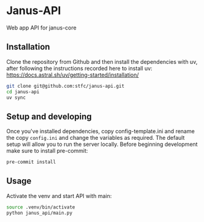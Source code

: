 # Janus-API

Web app API for janus-core

## Installation

Clone the repository from Github and then install the dependencies with uv, after following the instructions recorded here to install uv: https://docs.astral.sh/uv/getting-started/installation/

```bash
git clone git@github.com:stfc/janus-api.git
cd janus-api
uv sync
```

## Setup and developing

Once you've installed dependencies, copy config-template.ini and rename the copy `config.ini` and change the variables as required. The default setup will allow you to run the server locally. Before beginning development make sure to install pre-commit:

```bash
pre-commit install
```

## Usage

Activate the venv and start API with main:

```bash
source .venv/bin/activate
python janus_api/main.py
```
